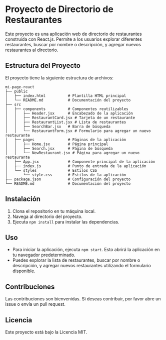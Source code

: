 # Proyecto de Directorio de Restaurantes

Este proyecto es una aplicación web de directorio de restaurantes construida con React.js. Permite a los usuarios explorar diferentes restaurantes, buscar por nombre o descripción, y agregar nuevos restaurantes al directorio.

## Estructura del Proyecto

El proyecto tiene la siguiente estructura de archivos:

```
mi-page-react
├── public
│   ├── index.html          # Plantilla HTML principal
│   └── README.md           # Documentación del proyecto
├── src
│   ├── components          # Componentes reutilizables
│   │   ├── Header.jsx      # Encabezado de la aplicación
│   │   ├── RestaurantCard.jsx # Tarjeta de un restaurante
│   │   ├── RestaurantList.jsx # Lista de restaurantes
│   │   ├── SearchBar.jsx   # Barra de búsqueda
│   │   └── RestaurantForm.jsx # Formulario para agregar un nuevo restaurante
│   ├── pages               # Páginas de la aplicación
│   │   ├── Home.jsx        # Página principal
│   │   ├── Search.jsx      # Página de búsqueda
│   │   └── NewRestaurant.jsx # Página para agregar un nuevo restaurante
│   ├── App.jsx             # Componente principal de la aplicación
│   ├── index.js            # Punto de entrada de la aplicación
│   └── styles              # Estilos CSS
│       └── style.css       # Estilos de la aplicación
├── package.json            # Configuración del proyecto
└── README.md               # Documentación del proyecto
```

## Instalación

1. Clona el repositorio en tu máquina local.
2. Navega al directorio del proyecto.
3. Ejecuta `npm install` para instalar las dependencias.

## Uso

- Para iniciar la aplicación, ejecuta `npm start`. Esto abrirá la aplicación en tu navegador predeterminado.
- Puedes explorar la lista de restaurantes, buscar por nombre o descripción, y agregar nuevos restaurantes utilizando el formulario disponible.

## Contribuciones

Las contribuciones son bienvenidas. Si deseas contribuir, por favor abre un issue o envía un pull request.

## Licencia

Este proyecto está bajo la Licencia MIT.